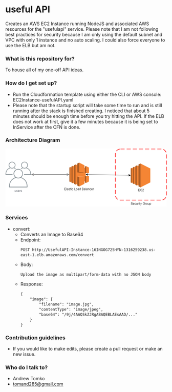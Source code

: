 # useful API #

Creates an AWS EC2 Instance running NodeJS and associated AWS resources for the "usefulapi" service. Please note that I am not following best practices for security because I am only using the default subnet and VPC with only 1 instance and no auto scaling. I could also force everyone to use the ELB but am not.

### What is this repository for? ###

To house all of my one-off API ideas.

### How do I get set up? ###

* Run the Cloudformation template using either the CLI or AWS console: EC2Instance-usefulAPI.yaml
* Please note that the startup script will take some time to run and is still running after the stack is finished creating. I noticed that about 5 minutes should be enough time before you try hitting the API. If the ELB does not work at first, give it a few minutes because it is being set to InService after the CFN is done.
### Architecture Diagram ###
![Diagram of Useful API](/img/Useful.png)
### Services ###
* convert:
    * Converts an Image to Base64
    * Endpoint:
        ```
        POST http://UsefulAPI-Instance-16INGOG725HYN-1316259238.us-east-1.elb.amazonaws.com/convert
        ```
    * Body:
        ```
        Upload the image as multipart/form-data with no JSON body
        ```
    * Response:
        ```
        {
            "image": {
                "filename": "image.jpg",
                "contentType": "image/jpeg",
                "base64": "/9j/4AAQSkZJRgABAQEBLAEsAAD/..."
            }
        }
        ```

### Contribution guidelines ###

* If you would like to make edits, please create a pull request or make an new issue.

### Who do I talk to? ###

* Andrew Tomko
* tomand285@gmail.com
